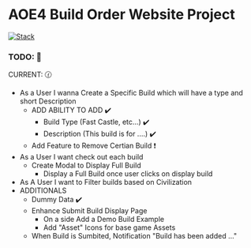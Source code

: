 # AOE4 Build Order Website Project

[![Stack](https://skills.thijs.gg/icons?i=nextjs,ts,prisma,postgres,tailwind&theme=dark)](https://skills.thijs.gg)
### TODO: :underage:

CURRENT:  :clock130:

- As a User I wanna Create a Specific Build which will have a type and short Description
    - ADD ABILITY TO ADD :heavy_check_mark:
        - Build Type (Fast Castle, etc...) :heavy_check_mark:
        - Description  (This build is for ....) :heavy_check_mark:
    - Add Feature to Remove Certian Build  :heavy_exclamation_mark:
- As a User I want check out each build
    - Create Modal to Display Full Build
        - Display a Full Build once user clicks on display build
- As A User I want to Filter builds based on Civilization 
- ADDITIONALS 
    - Dummy Data :heavy_check_mark:
    - Enhance Submit Build Display Page
        - On a side Add a Demo Build Example 
        - Add "Asset" Icons for base game Assets
    - When Build is Sumbited, Notification "Build has been added ..."